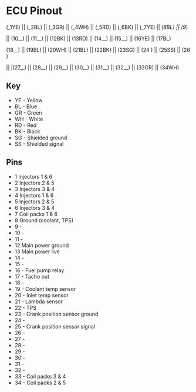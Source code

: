# ECU Pinout
(_1YE) || (_2BL) || (_3GR) || (_4WH) || (_5RD) || (_6BK) || (_7YE) || (_8BL) || (_9__)

 || (10__) || (11__) || (12BK) || (13RD) || (14__) || (15__) || (16YE) || (17BL)  
   
(18__) || (19BL) || (20WH) || (21BL) || (22BK) || (23SG) || (24  ) || (25SS) || (26  ) 

 || |(27__) || (28__) || (29__) || (30__) || (31__) || (32__) || (33GR) || (34WH) 

## Key
* YE - Yellow
* BL - Blue
* GR - Green
* WH - White
* RD - Red
* BK - Black
* SG - Shielded ground
* SS - Shielded signal

## Pins
* 1 Injectors 1 & 6
* 2 Injectors 2 & 5
* 3 Injectors 3 & 4
* 4 Injectors 1 & 6
* 5 Injectors 2 & 5
* 6 Injectors 3 & 4
* 7 Coil packs 1 & 6
* 8 Ground (coolant, TPS)
* 9 -
* 10 -
* 11 -
* 12 Main power ground
* 13 Main power live
* 14 -
* 15 -
* 16 - Fuel pump relay
* 17 - Tacho out
* 18 -
* 19 - Coolant temp sensor
* 20 - Inlet temp sensor
* 21 - Lambda sensor
* 22 - TPS
* 23 - Crank position sensor ground
* 24 -
* 25 - Crank position sensor signal
* 26 -
* 27 -
* 28 -
* 29 -
* 30 -
* 31 -
* 32 -
* 33 - Coil packs 3 & 4
* 34 - Coil packs 2 & 5
